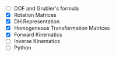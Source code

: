 - [ ] DOF and Grubler's formula
- [x] Rotation Matrices 
- [x] DH Representation
- [x] Homogeneous Transformation Matrices
- [x] Forward Kinematics
- [ ] Inverse Kinematics
- [ ] Python
